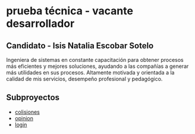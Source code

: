 
# prueba técnica - vacante desarrollador 

## Candidato - Isis Natalia Escobar Sotelo
Ingeniera de sistemas en constante capacitación para obtener procesos más
eficientes y mejores soluciones, ayudando a las compañías a generar más
utilidades en sus procesos. Altamente motivada y orientada a la calidad de
mis servicios, desempeño profesional y pedagógico.


## Subproyectos
- [colisiones](colisiones/README.md)
- [opinion](opinion/README.md)
- [login](login/README.md)
